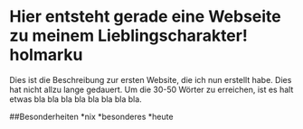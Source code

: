 # Hier entsteht gerade eine Webseite zu meinem Lieblingscharakter! holmarku

Dies ist die Beschreibung zur ersten Website, die ich nun erstellt habe. Dies hat nicht allzu lange gedauert.
Um die 30-50 Wörter zu erreichen, ist es halt etwas bla bla bla bla bla bla bla bla.

##Besonderheiten
*nix
*besonderes
*heute


